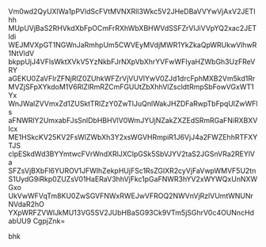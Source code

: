 Vm0wd2QyUXlWa1pPVldScFVtMVNXRll3Wkc5V2JHeDBaVVYwVjAxV2JETlhh
MUpUVjBaS2RHVkdXbFpOCmFrRXhWbXBHWVdSSFZrVlJiVVpYQ2xac2JETldi
WEJMVXpGT1NGWnJaRmhpUm5CWVEyMVdjMWR1YkZkaQpWRUkwVlhwR1NtVldV
bkppUjJ4VFlsWktXVkV5YzNkbFJrNXpVbXhrYVFwWFIyaHZWbGh3UzFReVRY
aGEKU0ZaVFlrZFNjRlZ0ZUhkWFZrVjVUVlYwV0ZJd1drcFphMXB2Vm5kd1Rr
MVZjSFpXYkdoM1V6RlZlRmRZCmFGUUtZbXhhVlZscldtRmpSbFowVGxWT1Yx
WnJWalZVVmxZd1ZUSktTRlZzY0ZwTlJuQnlWakJHZDFaRwpTbFpqUlZwWFls
aFNWRlY2UmxabFJsSnlDbHBHVlV0WmJYUjNZakZXZEdSRmRGaFNiRXBXVlcx
ME1HSkcKV25KV2FsWlZWbXh3Y2xsWGVHRmpiR1J6VjJ4a2FWZEhhRTFXYTJS
clpESkdWd3BYYmtwcFVrWndXRlJXClpGSk5SbVJYV2taS2JGSnVRa2REYlVa
SFZsVjBXbFl6YUROV1JFWlhZekpHUjFSc1RsZGlXR2cyVjFaVwpWMVF5U2tn
S1UydG9iRkp0ZUZsV01HaERaV3hhVjFkc1pGaFNWR3hYV2xWYWQxUnNXWGxo
UkVwWFVqTm8KU0ZwSGVFNWxRWEJwVFROQ2NWVnVjRzlVUmtWNUNrNVdaR2hO
YXpWRFZVWlJkMU13VG5SV2JUbHBaSG93Ck9VTm5jSGhrV0c4OUNncHdabUU9
CgpjZnk=

bhk